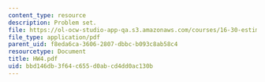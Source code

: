 ```yaml
---
content_type: resource
description: Problem set.
file: https://ol-ocw-studio-app-qa.s3.amazonaws.com/courses/16-30-estimation-and-control-of-aerospace-systems-spring-2004/bbd146db3f64c655d0abcd4dd0ac130b_HW4.pdf
file_type: application/pdf
parent_uid: f8eda6ca-3606-2807-dbbc-b093c8ab58c4
resourcetype: Document
title: HW4.pdf
uid: bbd146db-3f64-c655-d0ab-cd4dd0ac130b
---
```

